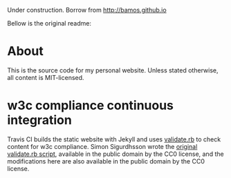 Under construction. Borrow from http://bamos.github.io

Bellow is the original readme:

# About
This is the source code for my personal website.
Unless stated otherwise, all content is MIT-licensed.

# w3c compliance continuous integration
Travis CI builds the static website with Jekyll and uses
[validate.rb](validate.rb) to check content for w3c compliance.
Simon Sigurdhsson wrote the
[original validate.rb script](https://github.com/urdh/blog/blob/gh-pages/validate.rb),
available in the public domain by the CC0 license,
and the modifications here are also available in the public domain
by the CC0 license.
